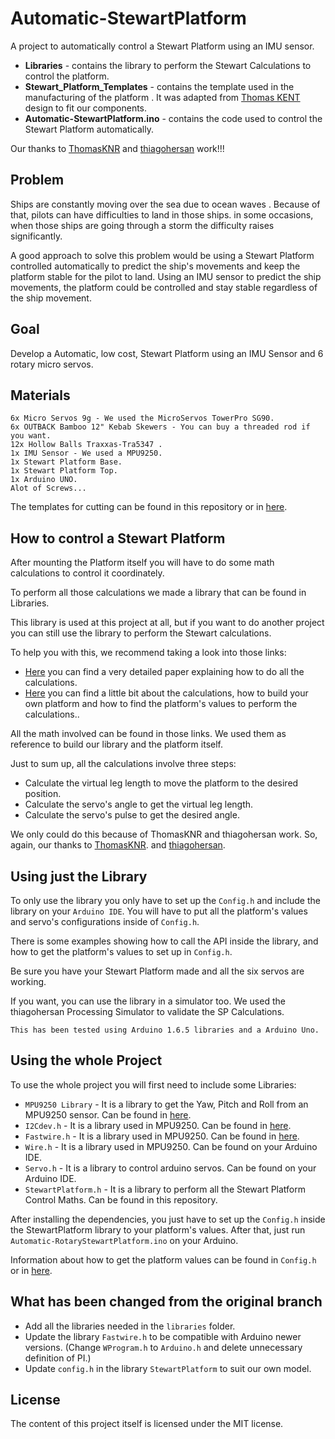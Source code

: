 # Automatic-StewartPlatform

A project to automatically control a Stewart Platform using an IMU sensor.

- **Libraries** - contains the library to perform the Stewart Calculations to control the platform.
- **Stewart_Platform_Templates** - contains the template used in the manufacturing of the platform . It was adapted from [Thomas KENT](https://github.com/ThomasKNR) design to fit our components.
- **Automatic-StewartPlatform.ino** - contains the code used to control the Stewart Platform automatically.


Our thanks to [ThomasKNR](https://github.com/ThomasKNR)  and [thiagohersan](https://github.com/thiagohersan) work!!!

## Problem

Ships are constantly moving over the sea due to ocean waves . Because of that, pilots can have difficulties to land in those ships. in some occasions, when those ships are going through a storm the difficulty raises significantly.

A good approach to solve this problem would be using a Stewart Platform controlled automatically to predict the ship's movements
and keep the platform stable for the pilot to land. Using an IMU sensor to predict the ship movements, the platform could be controlled
and stay stable regardless of the ship movement.

## Goal

Develop a Automatic, low cost, Stewart Platform using an IMU Sensor and 6 rotary micro servos.

## Materials
```
6x Micro Servos 9g - We used the MicroServos TowerPro SG90.
6x OUTBACK Bamboo 12" Kebab Skewers - You can buy a threaded rod if you want.
12x Hollow Balls Traxxas-Tra5347 .
1x IMU Sensor - We used a MPU9250.
1x Stewart Platform Base.	
1x Stewart Platform Top. 	
1x Arduino UNO.
Alot of Screws...
```

The templates for cutting can be found in this repository or in [here](https://github.com/ThomasKNR).

## How to control a Stewart Platform
After mounting the Platform itself you will have to do some math calculations to control it coordinately. 

To perform all those calculations we made a library that can be found in Libraries.

This library is used at this project at all, but if you want to do another project you can still use the library to perform the Stewart calculations.

To help you with this, we recommend taking a look into those links:
* [Here](http://www.instructables.com/id/Stewart-Platform/?ALLSTEPS) you can find a very detailed paper explaining how to do all the calculations.
* [Here](http://www.instructables.com/id/Stewart-Platform/?ALLSTEPS) you can find a little bit about the calculations, how to build your own platform and how to find the platform's values to perform the calculations..

All the math involved can be found in those links. We used them as reference to build our library and the platform itself.

Just to sum up, all the calculations involve three steps:
* Calculate the virtual leg length to move the platform to the desired position.
* Calculate the servo's angle to get the virtual leg length.
* Calculate the servo's pulse to get the desired angle.

We only could do this because of ThomasKNR and thiagohersan work. So, again, our thanks to [ThomasKNR](https://github.com/ThomasKNR).  and [thiagohersan](https://github.com/thiagohersan). 

## Using just the Library
To only use the library you only have to set up the `Config.h` and include the library on your `Arduino IDE`.
You will have to put all the platform's values and servo's configurations inside of `Config.h`.

There is some examples showing how to call the API inside the library, and how to get the platform's values to set up in `Config.h`.

Be sure you have your Stewart Platform made and all the six servos are working.

If you want, you can use the library in a simulator too. We used the thiagohersan Processing Simulator to validate the SP Calculations. 

`This has been tested using Arduino 1.6.5 libraries and a Arduino Uno.`

## Using the whole Project

To use the whole project you will first need to include some Libraries:
* `MPU9250 Library` - It is a library to get the Yaw, Pitch and Roll from an MPU9250 sensor. Can be found in [here](https://github.com/rpicopter/ArduinoMotionSensorExample "MPU9250 Library").
* `I2Cdev.h` - It is a library used in MPU9250. Can be found in [here](https://github.com/rpicopter/ArduinoMotionSensorExample "I2Cdev Library").
* `Fastwire.h` - It is a library used in MPU9250. Can be found in [here](  https://github.com/landis/arduino/tree/master/libraries/Fastwire "Fastwire Library").
* `Wire.h` - It is a library used in MPU9250. Can be found on your Arduino IDE.
* `Servo.h` - It is a library to control arduino servos. Can be found on your Arduino IDE.
* `StewartPlatform.h` - It is a library to perform all the Stewart Platform Control Maths. Can be found in this repository.

After installing the dependencies, you just have to set up the `Config.h` inside the StewartPlatform library to your platform's values. After that, just run `Automatic-RotaryStewartPlatform.ino` on your Arduino.

Information about how to get the platform values can be found in `Config.h` or in [here](http://www.instructables.com/id/Arduino-controlled-Rotary-Stewart-Platform/?ALLSTEPS).

## What has been changed from the original branch

* Add all the libraries needed in the `libraries` folder.
* Update the library `Fastwire.h` to be compatible with Arduino newer versions. (Change `WProgram.h` to `Arduino.h` and delete unnecessary definition of PI.)
* Update `config.h` in the library `StewartPlatform` to suit our own model.

## License 

The content of this project itself is licensed under the MIT license.
